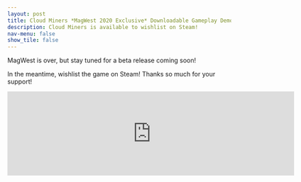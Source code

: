 ```yaml
---
layout: post
title: Cloud Miners *MagWest 2020 Exclusive* Downloadable Gameplay Demo
description: Cloud Miners is available to wishlist on Steam!
nav-menu: false
show_tile: false
---
```

MagWest is over, but stay tuned for a beta release coming soon! 

In the meantime, wishlist the game on Steam! Thanks so much for your support!

<iframe src="https://store.steampowered.com/widget/1244410/" frameborder="0" width="646" height="190"></iframe>
